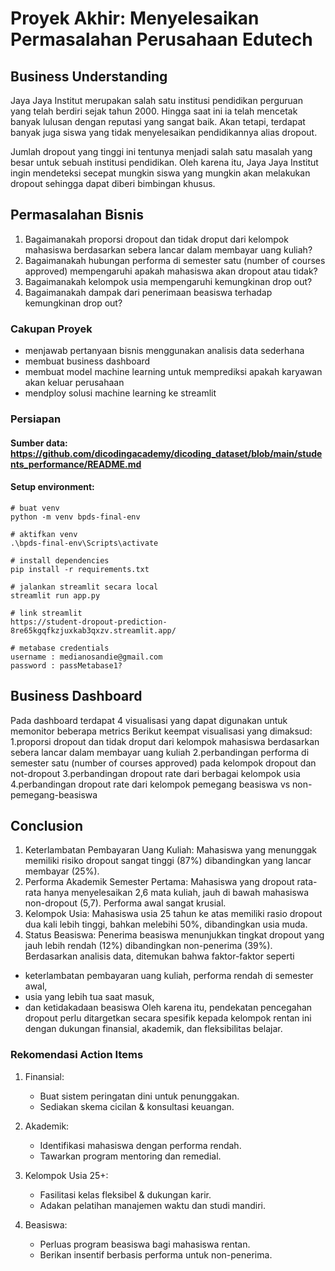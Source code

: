 # Proyek Akhir: Menyelesaikan Permasalahan Perusahaan Edutech
## Business Understanding
Jaya Jaya Institut merupakan salah satu institusi pendidikan perguruan yang telah berdiri sejak tahun 2000. Hingga saat ini ia telah mencetak banyak lulusan dengan reputasi yang sangat baik. Akan tetapi, terdapat banyak juga siswa yang tidak menyelesaikan pendidikannya alias dropout.

Jumlah dropout yang tinggi ini tentunya menjadi salah satu masalah yang besar untuk sebuah institusi pendidikan. Oleh karena itu, Jaya Jaya Institut ingin mendeteksi secepat mungkin siswa yang mungkin akan melakukan dropout sehingga dapat diberi bimbingan khusus. 

## Permasalahan Bisnis
1.   Bagaimanakah proporsi dropout dan tidak droput dari kelompok mahasiswa berdasarkan sebera lancar dalam membayar uang kuliah?
2.   Bagaimanakah hubungan performa di semester satu (number of courses approved) mempengaruhi apakah mahasiswa akan dropout atau tidak?
3.   Bagaimanakah kelompok usia mempengaruhi kemungkinan drop out?
4.  Bagaimanakah dampak dari penerimaan beasiswa terhadap kemungkinan drop out?

### Cakupan Proyek
* menjawab pertanyaan bisnis menggunakan analisis data sederhana
* membuat business dashboard
* membuat model machine learning untuk memprediksi apakah karyawan akan keluar perusahaan
* mendploy solusi machine learning ke streamlit 

### Persiapan
#### Sumber data: https://github.com/dicodingacademy/dicoding_dataset/blob/main/students_performance/README.md

#### Setup environment:
```
# buat venv
python -m venv bpds-final-env

# aktifkan venv
.\bpds-final-env\Scripts\activate

# install dependencies
pip install -r requirements.txt

# jalankan streamlit secara local
streamlit run app.py

# link streamlit
https://student-dropout-prediction-8re65kgqfkzjuxkab3qxzv.streamlit.app/

# metabase credentials
username : medianosandie@gmail.com
password : passMetabase1?
```


## Business Dashboard
Pada dashboard terdapat 4 visualisasi yang dapat digunakan untuk memonitor beberapa metrics
Berikut keempat visualisasi yang dimaksud:
1.proporsi dropout dan tidak droput dari kelompok mahasiswa berdasarkan sebera lancar dalam membayar uang kuliah
2.perbandingan performa di semester satu (number of courses approved) pada kelompok dropout dan not-dropout
3.perbandingan dropout rate dari berbagai kelompok usia
4.perbandingan dropout rate dari kelompok pemegang beasiswa vs non-pemegang-beasiswa

## Conclusion
1.  Keterlambatan Pembayaran Uang Kuliah: Mahasiswa yang menunggak memiliki risiko dropout sangat tinggi (87%) dibandingkan yang lancar membayar (25%).
2.  Performa Akademik Semester Pertama: Mahasiswa yang dropout rata-rata hanya menyelesaikan 2,6 mata kuliah, jauh di bawah mahasiswa non-dropout (5,7). Performa awal sangat krusial.
3.  Kelompok Usia: Mahasiswa usia 25 tahun ke atas memiliki rasio dropout dua kali lebih tinggi, bahkan melebihi 50%, dibandingkan usia muda.
4.  Status Beasiswa: Penerima beasiswa menunjukkan tingkat dropout yang jauh lebih rendah (12%) dibandingkan non-penerima (39%).
Berdasarkan analisis data, ditemukan bahwa faktor-faktor seperti
*   keterlambatan pembayaran uang kuliah, performa rendah di semester awal,
*   usia yang lebih tua saat masuk,
*   dan ketidakadaan beasiswa
Oleh karena itu, pendekatan pencegahan dropout perlu ditargetkan secara spesifik kepada kelompok rentan ini dengan dukungan finansial, akademik, dan fleksibilitas belajar.

### Rekomendasi Action Items 
1.  Finansial:
    *   Buat sistem peringatan dini untuk penunggakan.
    *   Sediakan skema cicilan & konsultasi keuangan.

2.  Akademik:
    *   Identifikasi mahasiswa dengan performa rendah.
    *   Tawarkan program mentoring dan remedial.

3.  Kelompok Usia 25+:
    *   Fasilitasi kelas fleksibel & dukungan karir.
    *   Adakan pelatihan manajemen waktu dan studi mandiri.

4.  Beasiswa:
    *   Perluas program beasiswa bagi mahasiswa rentan.
    *   Berikan insentif berbasis performa untuk non-penerima.

